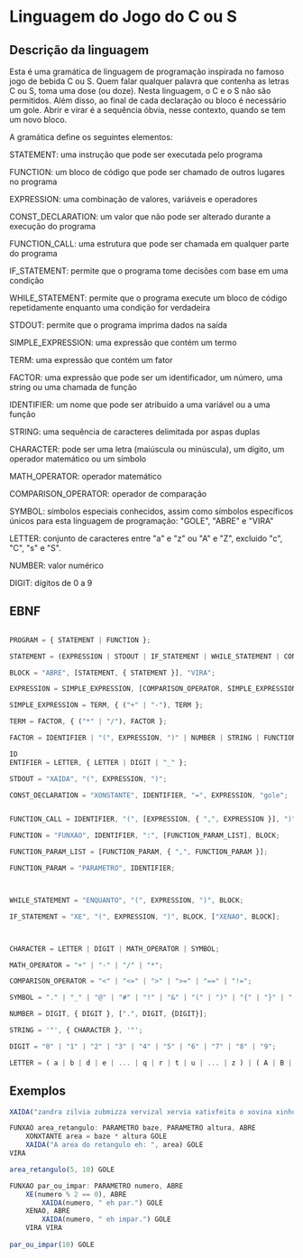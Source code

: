 
# Linguagem do Jogo do C ou S

## Descrição da linguagem

Esta é uma gramática de linguagem de programação inspirada no famoso jogo de bebida C ou S. Quem falar qualquer palavra que contenha as letras C ou S, toma uma dose (ou doze). Nesta linguagem, o C e o S não são permitidos. 
Além disso, ao final de cada declaração ou bloco é necessário um gole. Abrir e virar é a sequência óbvia, nesse contexto, quando se tem um novo bloco.

A gramática define os seguintes elementos:

STATEMENT: uma instrução que pode ser executada pelo programa

FUNCTION: um bloco de código que pode ser chamado de outros lugares no programa

EXPRESSION: uma combinação de valores, variáveis e operadores

CONST_DECLARATION: um valor que não pode ser alterado durante a execução do programa

FUNCTION_CALL: uma estrutura que pode ser chamada em qualquer parte do programa

IF_STATEMENT: permite que o programa tome decisões com base em uma condição

WHILE_STATEMENT: permite que o programa execute um bloco de código repetidamente enquanto uma condição for verdadeira

STDOUT: permite que o programa imprima dados na saída

SIMPLE_EXPRESSION: uma expressão que contém um termo

TERM: uma expressão que contém um fator

FACTOR: uma expressão que pode ser um identificador, um número, uma string ou uma chamada de função

IDENTIFIER: um nome que pode ser atribuído a uma variável ou a uma função

STRING: uma sequência de caracteres delimitada por aspas duplas

CHARACTER: pode ser uma letra (maiúscula ou minúscula), um dígito, um operador matemático ou um símbolo

MATH_OPERATOR: operador matemático

COMPARISON_OPERATOR: operador de comparação

SYMBOL: símbolos especiais conhecidos, assim como símbolos específicos únicos para esta linguagem de programação: "GOLE", "ABRE" e "VIRA"

LETTER: conjunto de caracteres entre "a" e "z" ou "A" e "Z", excluido "c", "C", "s" e "S".

NUMBER: valor numérico

DIGIT: dígitos de 0 a 9


## EBNF


```javaScript

PROGRAM = { STATEMENT | FUNCTION };

STATEMENT = (EXPRESSION | STDOUT | IF_STATEMENT | WHILE_STATEMENT | CONST_DECLARATION), "GOLE";

BLOCK = "ABRE", [STATEMENT, { STATEMENT }], "VIRA";

EXPRESSION = SIMPLE_EXPRESSION, [COMPARISON_OPERATOR, SIMPLE_EXPRESSION];

SIMPLE_EXPRESSION = TERM, { ("+" | "-"), TERM };

TERM = FACTOR, { ("*" | "/"), FACTOR };

FACTOR = IDENTIFIER | "(", EXPRESSION, ")" | NUMBER | STRING | FUNCTION_CALL;

ID
ENTIFIER = LETTER, { LETTER | DIGIT | "_" };

STDOUT = "XAIDA", "(", EXPRESSION, ")";

CONST_DECLARATION = "XONSTANTE", IDENTIFIER, "=", EXPRESSION, "gole";


FUNCTION_CALL = IDENTIFIER, "(", [EXPRESSION, { ",", EXPRESSION }], ")";

FUNCTION = "FUNXAO", IDENTIFIER, ":", [FUNCTION_PARAM_LIST], BLOCK;

FUNCTION_PARAM_LIST = [FUNCTION_PARAM, { ",", FUNCTION_PARAM }];

FUNCTION_PARAM = "PARAMETRO", IDENTIFIER;



WHILE_STATEMENT = "ENQUANTO", "(", EXPRESSION, ")", BLOCK;

IF_STATEMENT = "XE", "(", EXPRESSION, ")", BLOCK, ["XENAO", BLOCK];



CHARACTER = LETTER | DIGIT | MATH_OPERATOR | SYMBOL;

MATH_OPERATOR = "+" | "-" | "/" | "*";

COMPARISON_OPERATOR = "<" | "<=" | ">" | ">=" | "==" | "!=";

SYMBOL = "." | "_" | "@" | "#" | "!" | "&" | "(" | ")" | "{" | "}" | "[" | "]" | "GOLE" | "ABRE" | "VIRA";

NUMBER = DIGIT, { DIGIT }, [".", DIGIT, {DIGIT}];

STRING = '"', { CHARACTER }, '"';

DIGIT = "0" | "1" | "2" | "3" | "4" | "5" | "6" | "7" | "8" | "9";

LETTER = ( a | b | d | e | ... | q | r | t | u | ... | z ) | ( A | B | D | E | ... | Q | R | T | U | ... | Z );

```


## Exemplos

```javaScript
XAIDA("zandra zilvia zubmizza xervizal xervia xatixfeita o xovina xinhozinho xebaztião") gole
```

```javaScript
FUNXAO area_retangulo: PARAMETRO baze, PARAMETRO altura, ABRE
    XONXTANTE area = baze * altura GOLE
    XAIDA("A area do retangulo eh: ", area) GOLE
VIRA

area_retangulo(5, 10) GOLE
```

```javaScript
FUNXAO par_ou_impar: PARAMETRO numero, ABRE
    XE(numero % 2 == 0), ABRE
        XAIDA(numero, " eh par.") GOLE
    XENAO, ABRE
        XAIDA(numero, " eh impar.") GOLE
    VIRA VIRA
    
par_ou_impar(10) GOLE
```
